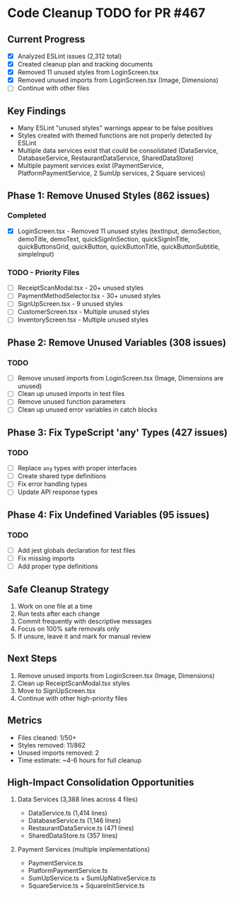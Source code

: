 # Code Cleanup TODO for PR #467

## Current Progress
- [x] Analyzed ESLint issues (2,312 total)
- [x] Created cleanup plan and tracking documents
- [x] Removed 11 unused styles from LoginScreen.tsx
- [x] Removed unused imports from LoginScreen.tsx (Image, Dimensions)
- [ ] Continue with other files

## Key Findings
- Many ESLint "unused styles" warnings appear to be false positives
- Styles created with themed functions are not properly detected by ESLint
- Multiple data services exist that could be consolidated (DataService, DatabaseService, RestaurantDataService, SharedDataStore)
- Multiple payment services exist (PaymentService, PlatformPaymentService, 2 SumUp services, 2 Square services)

## Phase 1: Remove Unused Styles (862 issues)
### Completed
- [x] LoginScreen.tsx - Removed 11 unused styles (textInput, demoSection, demoTitle, demoText, quickSignInSection, quickSignInTitle, quickButtonsGrid, quickButton, quickButtonTitle, quickButtonSubtitle, simpleInput)

### TODO - Priority Files
- [ ] ReceiptScanModal.tsx - 20+ unused styles
- [ ] PaymentMethodSelector.tsx - 30+ unused styles  
- [ ] SignUpScreen.tsx - 9 unused styles
- [ ] CustomerScreen.tsx - Multiple unused styles
- [ ] InventoryScreen.tsx - Multiple unused styles

## Phase 2: Remove Unused Variables (308 issues)
### TODO
- [ ] Remove unused imports from LoginScreen.tsx (Image, Dimensions are unused)
- [ ] Clean up unused imports in test files
- [ ] Remove unused function parameters
- [ ] Clean up unused error variables in catch blocks

## Phase 3: Fix TypeScript 'any' Types (427 issues)
### TODO
- [ ] Replace `any` types with proper interfaces
- [ ] Create shared type definitions
- [ ] Fix error handling types
- [ ] Update API response types

## Phase 4: Fix Undefined Variables (95 issues)
### TODO
- [ ] Add jest globals declaration for test files
- [ ] Fix missing imports
- [ ] Add proper type definitions

## Safe Cleanup Strategy
1. Work on one file at a time
2. Run tests after each change
3. Commit frequently with descriptive messages
4. Focus on 100% safe removals only
5. If unsure, leave it and mark for manual review

## Next Steps
1. Remove unused imports from LoginScreen.tsx (Image, Dimensions)
2. Clean up ReceiptScanModal.tsx styles
3. Move to SignUpScreen.tsx
4. Continue with other high-priority files

## Metrics
- Files cleaned: 1/50+
- Styles removed: 11/862
- Unused imports removed: 2
- Time estimate: ~4-6 hours for full cleanup

## High-Impact Consolidation Opportunities
1. Data Services (3,388 lines across 4 files)
   - DataService.ts (1,414 lines)
   - DatabaseService.ts (1,146 lines)
   - RestaurantDataService.ts (471 lines)
   - SharedDataStore.ts (357 lines)

2. Payment Services (multiple implementations)
   - PaymentService.ts
   - PlatformPaymentService.ts
   - SumUpService.ts + SumUpNativeService.ts
   - SquareService.ts + SquareInitService.ts